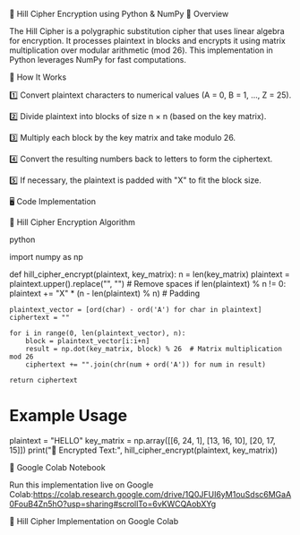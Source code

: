 🔐 Hill Cipher Encryption using Python & NumPy
📜 Overview

The Hill Cipher is a polygraphic substitution cipher that uses linear algebra for encryption. It processes plaintext in blocks and encrypts it using matrix multiplication over modular arithmetic (mod 26). This implementation in Python leverages NumPy for fast computations.

🚀 How It Works

1️⃣ Convert plaintext characters to numerical values (A = 0, B = 1, ..., Z = 25).

2️⃣ Divide plaintext into blocks of size n × n (based on the key matrix).

3️⃣ Multiply each block by the key matrix and take modulo 26.

4️⃣ Convert the resulting numbers back to letters to form the ciphertext.

5️⃣ If necessary, the plaintext is padded with "X" to fit the block size.

🖥️ Code Implementation

🔢 Hill Cipher Encryption Algorithm

python

import numpy as np

def hill_cipher_encrypt(plaintext, key_matrix):
    n = len(key_matrix)
    plaintext = plaintext.upper().replace("", "")  # Remove spaces
    if len(plaintext) % n != 0:
        plaintext += "X" * (n - len(plaintext) % n)  # Padding

    plaintext_vector = [ord(char) - ord('A') for char in plaintext]
    ciphertext = ""

    for i in range(0, len(plaintext_vector), n):
        block = plaintext_vector[i:i+n]
        result = np.dot(key_matrix, block) % 26  # Matrix multiplication mod 26
        ciphertext += "".join(chr(num + ord('A')) for num in result)

    return ciphertext

# Example Usage
plaintext = "HELLO"
key_matrix = np.array([[6, 24, 1], [13, 16, 10], [20, 17, 15]])
print("🔐 Encrypted Text:", hill_cipher_encrypt(plaintext, key_matrix))


🔗 Google Colab Notebook

Run this implementation live on Google Colab:https://colab.research.google.com/drive/1Q0JFUI6yM1ouSdsc6MGaA0FouB4Zn5hO?usp=sharing#scrollTo=6vKWCQAobXYg

📌 Hill Cipher Implementation on Google Colab


